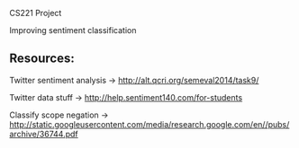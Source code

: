 CS221 Project

Improving sentiment classification

Resources:
----------
Twitter sentiment analysis 	-> http://alt.qcri.org/semeval2014/task9/

Twitter data stuff 			-> http://help.sentiment140.com/for-students

Classify scope negation		-> http://static.googleusercontent.com/media/research.google.com/en//pubs/archive/36744.pdf


